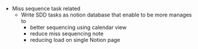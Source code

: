 * Miss sequence task related
	* Write SDD tasks as notion database that enable to be more manages to
		* better sequencing using calendar view
		* reduce miss sequencing note
		* reducing load on single Notion page